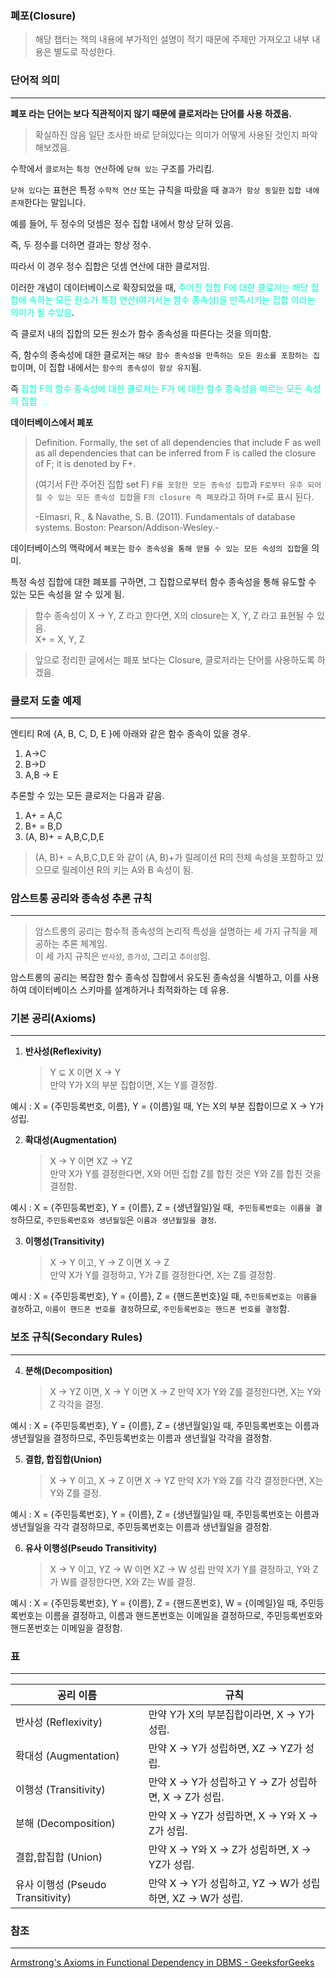 ### 폐포(Closure)

> 해당 챕터는 책의 내용에 부가적인 설명이 적기 때문에 주제만 가져오고 내부 내용은 별도로 작성한다.

### 단어적 의미
---

**폐포 라는 단어는 보다 직관적이지 않기 때문에 클로저라는 단어를 사용 하겠음.**

> 확실하진 않음 일단 조사한 바로 닫혀있다는 의미가 어떻게 사용된 것인지 파악 해보겠음.

수학에서 `클로저`는 `특정 연산`하에 `닫혀 있는` 구조를 가리킴.

`닫혀 있다`는 표현은 특정 `수학적 연산` 또는 규칙을 따랐을 때 `결과가 항상 동일한` `집합 내에 존재`한다는 말입니다.

예를 들어, 두 정수의 덧셈은 정수 집합 내에서 항상 닫혀 있음.

즉, 두 정수를 더하면 결과는 항상 정수.

따라서 이 경우 정수 집합은 덧셈 연산에 대한 클로저임.

이러한 개념이 데이터베이스로 확장되었을 때, <font color="#00ffcc">주어진 집합 F에 대한 클로저는 해당 집합에 속하는 모든 원소가 특정 연산(여기서는 함수 종속성)을 만족시키는 집합 이라는 의미가 될 수있음</font>.

즉 클로저 내의 집합의 모든 원소가 함수 종속성을 따른다는 것을 의미함.

즉, 함수의 종속성에 대한 클로저는 `해당 함수 종속성을 만족하는 모든 원소를 포함하는 집합`이며, 이 집합 내에서는 `함수의 종속성이 항상 유지`됨.

즉 <font color="#00ffcc">집합 F의 함수 종속성에 대한 클로저는 F가 에 대한 함수 종속성을 따르는 모든 속성의 집합</font>


**데이터베이스에서 폐포**

>Definition. Formally, the set of all dependencies that include F as well as all dependencies that can be inferred from F is called the closure of F; it is denoted by F+.
>
>(여기서  F란 주어진 집합 set F) `F를 포함한 모든 종속성 집합`과 `F로부터 유추 되어 질 수 있는 모든 종속성 집합`을 `F의 closure 즉 폐포`라고 하며 `F+`로 표시 된다.
>
>-Elmasri, R., & Navathe, S. B. (2011). Fundamentals of database systems. Boston: Pearson/Addison-Wesley.-

데이터베이스의 맥락에서 `폐포`는 `함수 종속성을 통해 얻을 수 있는 모든 속성의 집합`을 의미.

특정 속성 집합에 대한 폐포를 구하면, 그 집합으로부터 함수 종속성을 통해 유도할 수 있는 모든 속성을 알 수 있게 됨.

>함수 종속성이 X → Y, Z 라고 한다면, X의 closure는 X, Y, Z 라고 표현될 수 있음. \
>X+ = X, Y, Z

>앞으로 정리한 글에서는 폐포 보다는 Closure, 클로저라는 단어를 사용하도록 하겠음.

### 클로저 도출 예제 
---

엔티티 R에 {A, B, C, D, E }에 아래와 같은 함수 종속이 있을 경우.

1. A->C
2. B->D
3. A,B -> E

추론할 수 있는 모든 클로저는 다음과 같음.

1. A+ = A,C
2. B+ = B,D
3. (A, B)+ = A,B,C,D,E

> (A, B)+ = A,B,C,D,E 와 같이 (A, B)+가 릴레이션 R의 전체 속성을 포함하고 있으므로 릴레이션 R의 키는 A와 B 속성이 됨. 

### 암스트롱 공리와 종속성 추론 규칙
---

>암스트롱의 공리는 함수적 종속성의 논리적 특성을 설명하는 세 가지 규칙을 제공하는 추론 체계임. \
> 이 세 가지 규칙은 `반사성`, `증가성`, 그리고 `추이성`임.

암스트롱의 공리는 복잡한 함수 종속성 집합에서 유도된 종속성을 식별하고, 이를 사용하여 데이터베이스 스키마를 설계하거나 최적화하는 데 유용.


### 기본 공리(Axioms)
---

1. **반사성(Reflexivity)**
   >Y ⊆ X 이면 X → Y \
   만약 Y가 X의 부분 집합이면, X는 Y를 결정함.

예시 :  X = {주민등록번호, 이름}, Y = {이름}일 때, Y는 X의 부분 집합이므로 X → Y가 성립.

2. **확대성(Augmentation)**
   >X → Y 이면 XZ → YZ \
   >만약 X가 Y를 결정한다면, X와 어떤 집합 Z를 합친 것은 Y와 Z를 합친 것을 결정함.

예시 : X = {주민등록번호}, Y = {이름}, Z = {생년월일}일 때,` 주민등록번호는 이름을 결정`하므로, `주민등록번호와 생년월일`은 `이름과 생년월일을 결정`.

3. **이행성(Transitivity)**
   >X → Y 이고, Y → Z 이면 X → Z \
   >만약 X가 Y를 결정하고, Y가 Z를 결정한다면, X는 Z를 결정함.

예시 : X = {주민등록번호}, Y = {이름}, Z = {핸드폰번호}일 때, `주민등록번호는 이름을 결정`하고, `이름이 핸드폰 번호를 결정`하므로, `주민등록번호는 핸드폰 번호를 결정`함.

### 보조 규칙(Secondary Rules)
---

4. **분해(Decomposition)**
   >X → YZ 이면, X → Y 이면 X → Z
   >만약 X가 Y와 Z를 결정한다면, X는 Y와 Z 각각을 결정.

예시 : X = {주민등록번호}, Y = {이름}, Z = {생년월일}일 때, 주민등록번호는 이름과 생년월일을 결정하므로, 주민등록번호는 이름과 생년월일 각각을 결정함.

5. **결합, 합집합(Union)**
   >X → Y 이고, X → Z 이면 X → YZ
   >만약 X가 Y와 Z를 각각 결정한다면, X는 Y와 Z를 결정.

예시 : X = {주민등록번호}, Y = {이름}, Z = {생년월일}일 때, 주민등록번호는 이름과 생년월일을 각각 결정하므로, 주민등록번호는 이름과 생년월일을 결정함.

6. **유사 이행성(Pseudo Transitivity)**
   >X → Y 이고, YZ → W 이면 XZ → W 성립
   >만약 X가 Y를 결정하고, Y와 Z가 W를 결정한다면, X와 Z는 W를 결정.

예시 : X = {주민등록번호}, Y = {이름}, Z = {핸드폰번호}, W = {이메일}일 때, 주민등록번호는 이름을 결정하고, 이름과 핸드폰번호는 이메일을 결정하므로, 주민등록번호와 핸드폰번호는 이메일을 결정함.

### 표
---

|공리 이름|규칙|
|---|---|
|반사성 (Reflexivity)|만약 Y가 X의 부분집합이라면, X → Y가 성립.|
|확대성 (Augmentation)|만약 X → Y가 성립하면, XZ → YZ가 성립.|
|이행성 (Transitivity)|만약 X → Y가 성립하고 Y → Z가 성립하면, X → Z가 성립.|
|분해 (Decomposition)|만약 X → YZ가 성립하면, X → Y와 X → Z가 성립.|
|결합,합집합 (Union)|만약 X → Y와 X → Z가 성립하면, X → YZ가 성립.|
|유사 이행성 (Pseudo Transitivity)|만약 X → Y가 성립하고, YZ → W가 성립하면, XZ → W가 성립.|

### 참조
---
[Armstrong's Axioms in Functional Dependency in DBMS - GeeksforGeeks](https://www.geeksforgeeks.org/armstrongs-axioms-in-functional-dependency-in-dbms/)
